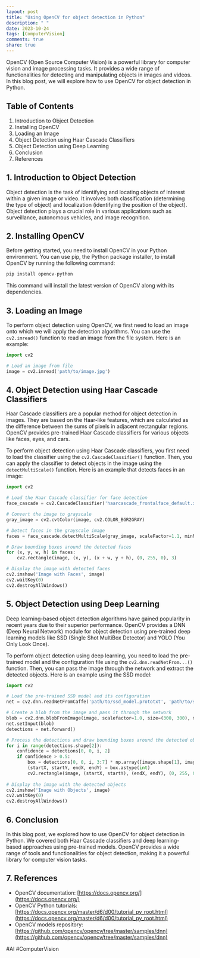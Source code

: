 ```yaml
---
layout: post
title: "Using OpenCV for object detection in Python"
description: " "
date: 2023-10-24
tags: [ComputerVision]
comments: true
share: true
---
```


OpenCV (Open Source Computer Vision) is a powerful library for computer vision and image processing tasks. It provides a wide range of functionalities for detecting and manipulating objects in images and videos. In this blog post, we will explore how to use OpenCV for object detection in Python.

## Table of Contents
1. Introduction to Object Detection
2. Installing OpenCV
3. Loading an Image
4. Object Detection using Haar Cascade Classifiers
5. Object Detection using Deep Learning
6. Conclusion
7. References

## 1. Introduction to Object Detection
Object detection is the task of identifying and locating objects of interest within a given image or video. It involves both classification (determining the type of object) and localization (identifying the position of the object). Object detection plays a crucial role in various applications such as surveillance, autonomous vehicles, and image recognition.

## 2. Installing OpenCV
Before getting started, you need to install OpenCV in your Python environment. You can use pip, the Python package installer, to install OpenCV by running the following command:

```python
pip install opencv-python
```

This command will install the latest version of OpenCV along with its dependencies.

## 3. Loading an Image
To perform object detection using OpenCV, we first need to load an image onto which we will apply the detection algorithms. You can use the `cv2.imread()` function to read an image from the file system. Here is an example:

```python
import cv2

# Load an image from file
image = cv2.imread('path/to/image.jpg')
```

## 4. Object Detection using Haar Cascade Classifiers
Haar Cascade classifiers are a popular method for object detection in images. They are based on the Haar-like features, which are calculated as the difference between the sums of pixels in adjacent rectangular regions. OpenCV provides pre-trained Haar Cascade classifiers for various objects like faces, eyes, and cars.

To perform object detection using Haar Cascade classifiers, you first need to load the classifier using the `cv2.CascadeClassifier()` function. Then, you can apply the classifier to detect objects in the image using the `detectMultiScale()` function. Here is an example that detects faces in an image:

```python
import cv2

# Load the Haar Cascade classifier for face detection
face_cascade = cv2.CascadeClassifier('haarcascade_frontalface_default.xml')

# Convert the image to grayscale
gray_image = cv2.cvtColor(image, cv2.COLOR_BGR2GRAY)

# Detect faces in the grayscale image
faces = face_cascade.detectMultiScale(gray_image, scaleFactor=1.1, minNeighbors=5, minSize=(30, 30))

# Draw bounding boxes around the detected faces
for (x, y, w, h) in faces:
    cv2.rectangle(image, (x, y), (x + w, y + h), (0, 255, 0), 3)

# Display the image with detected faces
cv2.imshow('Image with Faces', image)
cv2.waitKey(0)
cv2.destroyAllWindows()
```

## 5. Object Detection using Deep Learning
Deep learning-based object detection algorithms have gained popularity in recent years due to their superior performance. OpenCV provides a DNN (Deep Neural Network) module for object detection using pre-trained deep learning models like SSD (Single Shot MultiBox Detector) and YOLO (You Only Look Once).

To perform object detection using deep learning, you need to load the pre-trained model and the configuration file using the `cv2.dnn.readNetFrom...()` function. Then, you can pass the image through the network and extract the detected objects. Here is an example using the SSD model:

```python
import cv2

# Load the pre-trained SSD model and its configuration
net = cv2.dnn.readNetFromCaffe('path/to/ssd_model.prototxt', 'path/to/ssd_model.caffemodel')

# Create a blob from the image and pass it through the network
blob = cv2.dnn.blobFromImage(image, scalefactor=1.0, size=(300, 300), mean=(127.5, 127.5, 127.5), swapRB=True, crop=False)
net.setInput(blob)
detections = net.forward()

# Process the detections and draw bounding boxes around the detected objects
for i in range(detections.shape[2]):
    confidence = detections[0, 0, i, 2]
    if confidence > 0.5:
        box = detections[0, 0, i, 3:7] * np.array([image.shape[1], image.shape[0], image.shape[1], image.shape[0]])
        (startX, startY, endX, endY) = box.astype(int)
        cv2.rectangle(image, (startX, startY), (endX, endY), (0, 255, 0), 3)
        
# Display the image with the detected objects
cv2.imshow('Image with Objects', image)
cv2.waitKey(0)
cv2.destroyAllWindows()
```

## 6. Conclusion
In this blog post, we explored how to use OpenCV for object detection in Python. We covered both Haar Cascade classifiers and deep learning-based approaches using pre-trained models. OpenCV provides a wide range of tools and functionalities for object detection, making it a powerful library for computer vision tasks.

## 7. References
- OpenCV documentation: [https://docs.opencv.org/](https://docs.opencv.org/)
- OpenCV Python tutorials: [https://docs.opencv.org/master/d6/d00/tutorial_py_root.html](https://docs.opencv.org/master/d6/d00/tutorial_py_root.html)
- OpenCV models repository: [https://github.com/opencv/opencv/tree/master/samples/dnn](https://github.com/opencv/opencv/tree/master/samples/dnn) 

#AI #ComputerVision